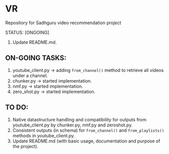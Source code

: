 # VR

Repository for Sadhguru video recommendation project

STATUS: [ONGOING]


1. Update README.md.

## ON-GOING TASKS:
1. youtube_client.py -> adding `from_channel()` method to retrieve all videos under a channel.
2. chunker.py -> started implementation.
3. nmf.py -> started implementation.
4. zero_shot.py -> started implementation. 

## TO DO:
1. Native datastructure handling and compatibility for outputs from youtube_client.py by chunker.py, nmf.py and zeroshot.py.
2. Consistent outputs (in schema) for `from_channel()` and `from_playlists()` methods in youtube_client.py.
3. Update README.md (with basic usage, documentation and purpose of the project).